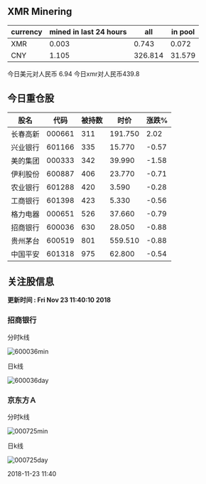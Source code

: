 ## XMR Minering

|currency|mined in last 24 hours|all|in pool|
|---|---|---|---|
|XMR|0.003|0.743|0.072|
|CNY|1.105|326.814|31.579|

今日美元对人民币 6.94	今日xmr对人民币439.8


## 今日重仓股 

|股名|代码|被持数|时价|涨跌%|
|---|---|---|---|---|
|长春高新|000661|311|191.750|2.02|
|兴业银行|601166|335|15.770|-0.57|
|美的集团|000333|342|39.990|-1.58|
|伊利股份|600887|406|23.770|-0.71|
|农业银行|601288|420|3.590|-0.28|
|工商银行|601398|423|5.330|-0.56|
|格力电器|000651|526|37.660|-0.79|
|招商银行|600036|630|28.050|-0.88|
|贵州茅台|600519|801|559.510|-0.88|
|中国平安|601318|975|62.800|-0.54|

## 关注股信息
**更新时间 : Fri Nov 23 11:40:10 2018**
### 招商银行 
分时k线

![600036min](http://image.sinajs.cn/newchart/min/n/sh600036.gif)

日k线

![600036day](http://image.sinajs.cn/newchart/daily/n/sh600036.gif)

### 京东方Ａ 
分时k线

![000725min](http://image.sinajs.cn/newchart/min/n/sz000725.gif)

日k线

![000725day](http://image.sinajs.cn/newchart/daily/n/sz000725.gif)

2018-11-23 11:40